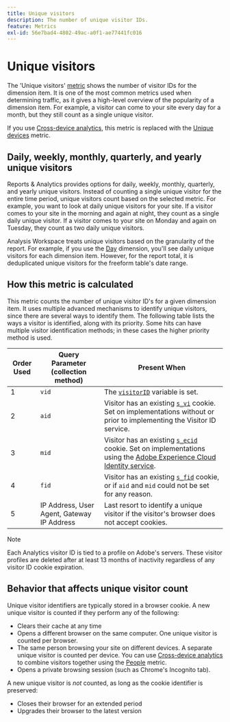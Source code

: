 ```yaml
---
title: Unique visitors
description: The number of unique visitor IDs.
feature: Metrics
exl-id: 56e7bad4-4802-49ac-a0f1-ae77441fc016
---
```

# Unique visitors

The 'Unique visitors' [metric](overview.md) shows the number of visitor IDs for the dimension item. It is one of the most common metrics used when determining traffic, as it gives a high-level overview of the popularity of a dimension item. For example, a visitor can come to your site every day for a month, but they still count as a single unique visitor.

If you use [Cross-device analytics](../cda/overview.md), this metric is replaced with the [Unique devices](unique-devices.md) metric.

## Daily, weekly, monthly, quarterly, and yearly unique visitors

Reports & Analytics provides options for daily, weekly, monthly, quarterly, and yearly unique visitors. Instead of counting a single unique visitor for the entire time period, unique visitors count based on the selected metric. For example, you want to look at daily unique visitors for your site. If a visitor comes to your site in the morning and again at night, they count as a single daily unique visitor. If a visitor comes to your site on Monday and again on Tuesday, they count as two daily unique visitors.

Analysis Workspace treats unique visitors based on the granularity of the report. For example, if you use the [Day](../dimensions/day.md) dimension, you'll see daily unique visitors for each dimension item. However, for the report total, it is deduplicated unique visitors for the freeform table's date range.

## How this metric is calculated

This metric counts the number of unique visitor ID's for a given dimension item. It uses multiple advanced mechanisms to identify unique visitors, since there are several ways to identify them. The following table lists the ways a visitor is identified, along with its priority. Some hits can have multiple visitor identification methods; in these cases the higher priority method is used.

| Order Used | Query Parameter (collection method) | Present When |
| --- | --- | --- |
| 1 | `vid` | The [`visitorID`](/help/implement/vars/config-vars/visitorid.md) variable is set. |
| 2 | `aid` | Visitor has an existing [`s_vi`](https://experienceleague.adobe.com/docs/core-services/interface/ec-cookies/cookies-analytics.html) cookie. Set on implementations without or prior to implementing the Visitor ID service. |
| 3 | `mid` | Visitor has an existing [`s_ecid`](https://experienceleague.adobe.com/docs/core-services/interface/ec-cookies/cookies-analytics.html) cookie. Set on implementations using the [Adobe Experience Cloud Identity service](https://experienceleague.adobe.com/docs/id-service/using/home.html). |
| 4 | `fid` | Visitor has an existing [`s_fid`](https://experienceleague.adobe.com/docs/core-services/interface/ec-cookies/cookies-analytics.html) cookie, or if `aid` and `mid` could not be set for any reason. |
| 5 | IP Address, User Agent, Gateway IP Address | Last resort to identify a unique visitor if the visitor's browser does not accept cookies. |

>[!NOTE]
>
>Each Analytics visitor ID is tied to a profile on Adobe's servers. These visitor profiles are deleted after at least 13 months of inactivity regardless of any visitor ID cookie expiration.

## Behavior that affects unique visitor count

Unique visitor identifiers are typically stored in a browser cookie. A new unique visitor is counted if they perform any of the following:

* Clears their cache at any time
* Opens a different browser on the same computer. One unique visitor is counted per browser.
* The same person browsing your site on different devices. A separate unique visitor is counted per device. You can use [Cross-device analytics](../cda/overview.md) to combine visitors together using the [People](people.md) metric.
* Opens a private browsing session (such as Chrome's Incognito tab).

A new unique visitor is *not* counted, as long as the cookie identifier is preserved:

* Closes their browser for an extended period
* Upgrades their browser to the latest version
